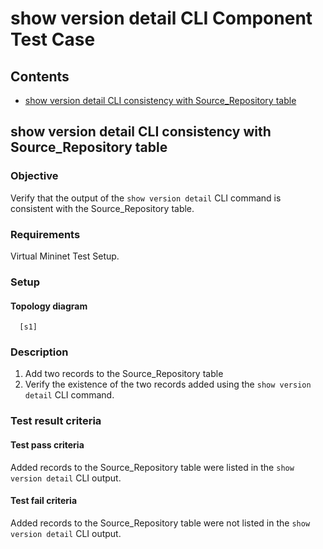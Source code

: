 # show version detail CLI Component Test Case

## Contents
- [show version detail CLI consistency with Source_Repository table](#show-version-detail-CLI-consistency-with-Source-Repository-table)

## show version detail CLI consistency with Source_Repository table

### Objective
Verify that the output of the `show version detail` CLI command is consistent with the Source_Repository table.

### Requirements
Virtual Mininet Test Setup.

### Setup
#### Topology diagram
```
  [s1]
```

### Description
1. Add two records to the Source_Repository table
2. Verify the existence of the two records added using the `show version detail` CLI command.

### Test result criteria
#### Test pass criteria
Added records to the Source_Repository table were listed in the `show version detail` CLI output.

#### Test fail criteria
Added records to the Source_Repository table were not listed in the `show version detail` CLI output.
